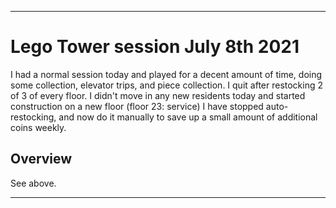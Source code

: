 
***

# Lego Tower session July 8th 2021

I had a normal session today and played for a decent amount of time, doing some collection, elevator trips, and piece collection. I quit after restocking 2 of 3 of every floor. I didn't move in any new residents today and started construction on a new floor (floor 23: service) <!-- didn't build any new floors. !--> I have stopped auto-restocking, and now do it manually to save up a small amount of additional coins weekly.

## Overview

See above.

***
